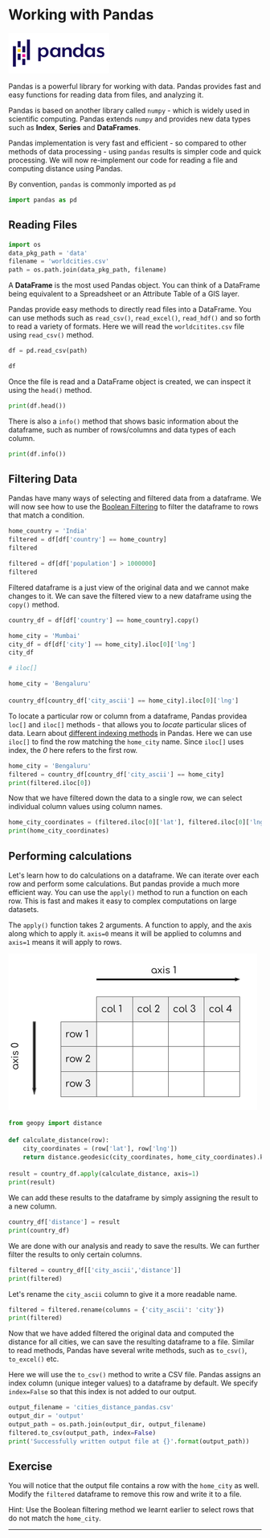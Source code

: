# Working with Pandas

![](images/python_foundation/pandas-logo.png)

Pandas is a powerful library for working with data. Pandas provides fast and easy functions for reading data from files, and analyzing it.

Pandas is based on another library called `numpy` - which is widely used in scientific computing. Pandas extends `numpy` and provides new data types such as **Index**, **Series** and **DataFrames**.

Pandas implementation is very fast and efficient - so compared to other methods of data processing - using `pandas` results is simpler code and quick processing. We will now re-implement our code for reading a file and computing distance using Pandas.

By convention, `pandas` is commonly imported as `pd`


```python
import pandas as pd
```

## Reading Files


```python
import os
data_pkg_path = 'data'
filename = 'worldcities.csv'
path = os.path.join(data_pkg_path, filename)
```

A **DataFrame** is the most used Pandas object. You can think of a DataFrame being equivalent to a Spreadsheet or an Attribute Table of a GIS layer. 

Pandas provide easy methods to directly read files into a DataFrame. You can use methods such as `read_csv()`, `read_excel()`, `read_hdf()` and so forth to read a variety of formats. Here we will read the `worldcitites.csv` file using `read_csv()` method.


```python
df = pd.read_csv(path)
```


```python
df
```

Once the file is read and a DataFrame object is created, we can inspect it using the `head()` method. 


```python
print(df.head())
```

There is also a `info()` method that shows basic information about the dataframe, such as number of rows/columns and data types of each column.


```python
print(df.info())
```

## Filtering Data

Pandas have many ways of selecting and filtered data from a dataframe. We will now see how to use the [Boolean Filtering](https://pandas.pydata.org/pandas-docs/stable/user_guide/indexing.html#boolean-indexing) to filter the dataframe to rows that match a condition.


```python
home_country = 'India'
filtered = df[df['country'] == home_country]
filtered
```


```python
filtered = df[df['population'] > 1000000]
filtered
```

Filtered dataframe is a just view of the original data and we cannot make changes to it. We can save the filtered view to a new dataframe using the `copy()` method.


```python
country_df = df[df['country'] == home_country].copy()
```


```python
home_city = 'Mumbai'
city_df = df[df['city'] == home_city].iloc[0]['lng']
city_df
```


```python
# iloc[]
```


```python
home_city = 'Bengaluru'

country_df[country_df['city_ascii'] == home_city].iloc[0]['lng']
```

To locate a particular row or column from a dataframe, Pandas providea `loc[]` and `iloc[]` methods - that allows you to *locate* particular slices of data. Learn about [different indexing methods](https://pandas.pydata.org/pandas-docs/stable/user_guide/indexing.html#different-choices-for-indexing) in Pandas. Here we can use `iloc[]` to find the row matching the `home_city` name. Since `iloc[]` uses index, the *0* here refers to the first row.


```python
home_city = 'Bengaluru'
filtered = country_df[country_df['city_ascii'] == home_city]
print(filtered.iloc[0])
```

Now that we have filtered down the data to a single row, we can select individual column values using column names.


```python
home_city_coordinates = (filtered.iloc[0]['lat'], filtered.iloc[0]['lng'])
print(home_city_coordinates)
```

## Performing calculations

Let's learn how to do calculations on a dataframe. We can iterate over each row and perform some calculations. But pandas provide a much more efficient way. You can use the `apply()` method to run a function on each row. This is fast and makes it easy to complex computations on large datasets.

The `apply()` function takes 2 arguments. A function to apply, and the axis along which to apply it. `axis=0` means it will be applied to columns and `axis=1` means it will apply to rows.

![](images/python_foundation/pandas_axis.png)


```python
from geopy import distance

def calculate_distance(row):
    city_coordinates = (row['lat'], row['lng'])
    return distance.geodesic(city_coordinates, home_city_coordinates).km

result = country_df.apply(calculate_distance, axis=1)
print(result)
```

We can add these results to the dataframe by simply assigning the result to a new column.


```python
country_df['distance'] = result
print(country_df)
```

We are done with our analysis and ready to save the results. We can further filter the results to only certain columns.


```python
filtered = country_df[['city_ascii','distance']]
print(filtered)
```

Let's rename the `city_ascii` column to give it a more readable name.


```python
filtered = filtered.rename(columns = {'city_ascii': 'city'})
print(filtered)
```

Now that we have added filtered the original data and computed the distance for all cities, we can save the resulting dataframe to a file. Similar to read methods, Pandas have several write methods, such as `to_csv()`, `to_excel()` etc.

Here we will use the `to_csv()` method to write a CSV file. Pandas assigns an index column (unique integer values) to a dataframe by default. We specify `index=False` so that this index is not added to our output.


```python
output_filename = 'cities_distance_pandas.csv'
output_dir = 'output'
output_path = os.path.join(output_dir, output_filename)
filtered.to_csv(output_path, index=False)
print('Successfully written output file at {}'.format(output_path))
```

## Exercise

You will notice that the output file contains a row with the `home_city` as well. Modify the `filtered` dataframe to remove this row and write it to a file.

Hint: Use the Boolean filtering method we learnt earlier to select rows that do not match the `home_city`.

----
